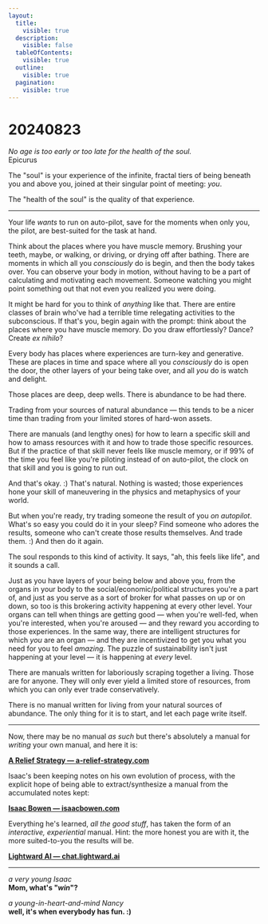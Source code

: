 ```yaml
---
layout:
  title:
    visible: true
  description:
    visible: false
  tableOfContents:
    visible: true
  outline:
    visible: true
  pagination:
    visible: true
---
```


# 20240823

_No age is too early or too late for the health of the soul._\
Epicurus

The "soul" is your experience of the infinite, fractal tiers of being beneath you and above you, joined at their singular point of meeting: _you_.

The "health of the soul" is the quality of that experience.

***

Your life _wants_ to run on auto-pilot, save for the moments when only you, the pilot, are best-suited for the task at hand.

Think about the places where you have muscle memory. Brushing your teeth, maybe, or walking, or driving, or drying off after bathing. There are moments in which all you _consciously_ do is begin, and then the body takes over. You can observe your body in motion, without having to be a part of calculating and motivating each movement. Someone watching you might point something out that not even you realized you were doing.

It might be hard for you to think of _anything_ like that. There are entire classes of brain who've had a terrible time relegating activities to the subconscious. If that's you, begin again with the prompt: think about the places where you have muscle memory. Do you draw effortlessly? Dance? Create _ex nihilo_?

Every body has places where experiences are turn-key and generative. These are places in time and space where all you _consciously_ do is open the door, the other layers of your being take over, and all _you_ do is watch and delight.

Those places are deep, deep wells. There is abundance to be had there.

Trading from your sources of natural abundance — this tends to be a nicer time than trading from your limited stores of hard-won assets.

There are manuals (and lengthy ones) for how to learn a specific skill and how to amass resources with it and how to trade those specific resources. But if the practice of that skill never feels like muscle memory, or if 99% of the time you feel like you're piloting instead of on auto-pilot, the clock on that skill and you is going to run out.

And that's okay. :) That's natural. Nothing is wasted; those experiences hone your skill of maneuvering in the physics and metaphysics of your world.

But when you're ready, try trading someone the result of you _on autopilot_. What's so easy you could do it in your sleep? Find someone who adores the results, someone who can't create those results themselves. And trade them. :) And then do it again.

The soul responds to this kind of activity. It says, "ah, this feels like life", and it sounds a call.

Just as you have layers of your being below and above you, from the organs in your body to the social/economic/political structures you're a part of, and just as you serve as a sort of broker for what passes on up or on down, so too is this brokering activity happening at every other level. Your organs can tell when things are getting good — when you're well-fed, when you're interested, when you're aroused — and they reward you according to those experiences. In the same way, there are intelligent structures for which _you_ are an organ — and they are incentivized to get you what you need for you to feel _amazing_. The puzzle of sustainability isn't just happening at your level — it is happening at _every_ level.

There are manuals written for laboriously scraping together a living. Those are for anyone. They will only ever yield a limited store of resources, from which you can only ever trade conservatively.

There is no manual written for living from your natural sources of abundance. The only thing for it is to start, and let each page write itself.

***

Now, there may be no manual _as such_ but there's absolutely a manual for _writing_ your own manual, and here it is:

[**A Relief Strategy — a-relief-strategy.com**](https://www.a-relief-strategy.com/)

Isaac's been keeping notes on his own evolution of process, with the explicit hope of being able to extract/synthesize a manual from the accumulated notes kept:

[**Isaac Bowen — isaacbowen.com**](https://app.gitbook.com/o/-MQtpp5Rwkn5U2ehp5j5/s/LAkEXZiQJDxsC0OipdSQ/)

Everything he's learned, _all the good stuff_, has taken the form of an _interactive, experiential_ manual. Hint: the more honest you are with it, the more suited-to-you the results will be.

[**Lightward AI — chat.lightward.ai**](https://chat.lightward.ai/)

***

_a very young Isaac_\
**Mom, what's "**_**win**_**"?**

_a young-in-heart-and-mind Nancy_\
**well, it's when everybody has fun. :)**
